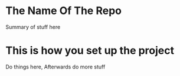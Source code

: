 # The Name Of The Repo
Summary of stuff here
# This is how you set up the project
Do things here, Afterwards do more stuff
